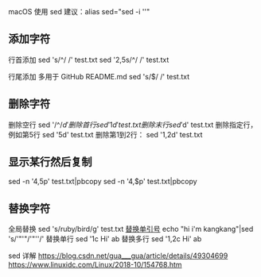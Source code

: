 macOS 使用 sed 建议：alias sed="sed -i ''"

## 添加字符
行首添加
sed 's/^/ /' test.txt
sed '2,5s/^/ /' test.txt

行尾添加 多用于 GitHub README.md
sed 's/$/ /' test.txt

## 删除字符
删除空行
sed '/^$/d'
删除首行
sed '1d' test.txt
删除末行
sed '$d' test.txt
删除指定行，例如第5行
sed '5d' test.txt
删除第1到2行：
sed '1,2d' test.txt

## 显示某行然后复制
sed -n '4,5p' test.txt|pbcopy
sed -n '4,$p' test.txt|pbcopy

## 替换字符
全局替换
sed 's/ruby/bird/g' test.txt
[替换单引号](https://blog.csdn.net/wangbole/article/details/8250271)
echo "hi i'm kangkang"|sed 's/'"'"/'"''/'
替换单行
sed '1c Hi' ab
替换多行
sed '1,2c Hi' ab

sed 详解
https://blog.csdn.net/gua___gua/article/details/49304699
https://www.linuxidc.com/Linux/2018-10/154768.htm